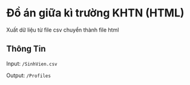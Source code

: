 # Đồ án giữa kì trường KHTN (HTML)
Xuất dữ liệu từ file csv chuyển thành file html

## Thông Tin
Input: `/SinhVien.csv`

Output: `/Profiles`

